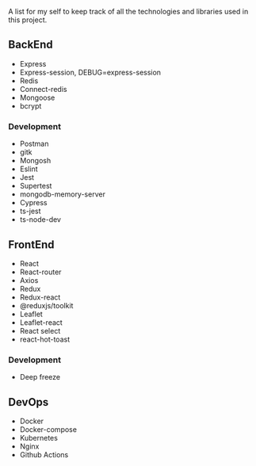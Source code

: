 A list for my self to keep track of all the technologies and libraries used in this project.

## BackEnd

- Express
- Express-session, DEBUG=express-session
- Redis
- Connect-redis
- Mongoose
- bcrypt

### Development

- Postman
- gitk
- Mongosh
- Eslint
- Jest
- Supertest
- mongodb-memory-server
- Cypress
- ts-jest
- ts-node-dev

## FrontEnd

- React
- React-router
- Axios
- Redux
- Redux-react
- @reduxjs/toolkit
- Leaflet
- Leaflet-react
- React select
- react-hot-toast

### Development

- Deep freeze

## DevOps

- Docker
- Docker-compose
- Kubernetes
- Nginx
- Github Actions

